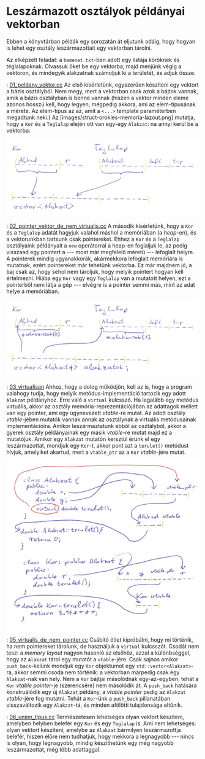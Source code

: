 # Leszármazott osztályok példányai vektorban

Ebben a könyvtárban példák egy sorozatán át eljutunk odáig, hogy hogyan
is lehet egy osztály leszármazottait egy vektorban tárolni.

Az elképzelt feladat: a `bemenet.txt`-ben adott egy listája köröknek
és téglalapoknak. Olvassuk őket be egy vektorba, majd menjünk végig a
vektoron, és mindegyik alakzatnak számoljuk ki a területét, és adjuk
össze.

: [01_peldany_vektor.cc](./01_peldany_vektor.cc)
Az első kísérletünk, egyszerűen készíteni egy vektort a bázis osztályból.
Nem megy, mert a vektorban csak azok a bájtok vannak, amik a bázis osztályban is
benne vannak (hiszen a vektor minden eleme azonos hosszú kell, hogy legyen,
mégpedig akkora, ami az elem-típusának a mérete. Az elem-típus az az, amit a
`<...>` template paraméterben megadtunk neki.) Az
[images/struct-orokles-memoria-lazout.png] mutatja, hogy a `Kor` és a `Teglalap`
elején ott van egy-egy `Alakzat`: na annyi kerül be a vektorba:

![bázis osztály elemeinek vektora](../../images/bazis-osztaly-vektora.png)

: [02_pointer_vektor_de_nem_virtualis.cc](./02_pointer_vektor_de_nem_virtualis.cc)
A második kísérletünk, hogy a `Kor` és a `Teglalap` adatát hagyjuk valahol
máshol a memóriában (a *heap*-en), és a vektorunkban tartsunk csak pointereket.
Ehhez a `Kor` és a `Teglalap` osztályaink példányait a `new` operátorral a
heap-en foglaljuk le, az pedig visszaad egy pointert a --- most már megfelelő
méretű --- lefoglalt helyre. A pointerek mindig ugyanakkorák, akármekkora
lefoglalt memóriára is mutatnak, ezért pointereket már tehetünk vektorba. Ez már
majdnem jó, a baj csak az, hogy sehol nem tároljuk, hogy melyik pointert hogyan
kell értelmezni. Hiába egy `Kor` vagy egy `Teglalap` van a mutatott helyen, ezt
a pointerből nem látja a gép --- elvégre is a pointer semmi más, mint az adat
helye a memóriában.

![pointer vektor](../../images/pointer-vektor.png)

: [03_virtualisan](./03_virtualisan.cc)
Ahhoz, hogy a dolog működjön, kell az is, hogy a program valahogy tudja, hogy
melyik metódus-implementáció tartozik egy adott `Alakzat` példányhoz. Erre való
a `virtual` kulcsszó. Ha legalább egy metódus virtuális, akkor az osztály
memória-reprezentációjában az adattagok mellett van egy pointer, ami egy
úgynevezett *vtable*-re mutat. Az adott osztály *vtable*-jében mutatók vannak
annak az osztálynak a virtuális metódusainak implementációira. Amikor
leszármaztatunk ebből az osztályból, akkor a gyerek osztály példányainak egy
másik *vtable*-re mutat majd ez a mutatójuk. Amikor egy `Alakzat` mutatón
kersztül érünk el egy leszármazottat, mondjuk egy `Kor`-t, akkor pont azt a
`terulet()` metódust hívjuk, amelyiket akartud, mert a `vtable_ptr` az a `Kor`
*vtable*-jére mutat.

![virtual function](../../images/virtual-function.png)

: [05_virtualis_de_nem_pointer.cc](./04_virtualis_de_nem_pointer.cc)
Csábító ötlet kipróbálni, hogy mi történik, ha nem pointereket tárolunk,
de használjuk a `virtual` kulcsszót. Csodát nem tesz: a *memory layout* nagyon
hasonló az elsőhöz, azzal a különbséggel, hogy az `Alakzat` tárol egy
mutatót a `vtable`-jére. Csak sajnos amikor `push_back`-kelünk mondjuk egy
`Kor` objektumot egy `std::vector<Alakzat>`-ra, akkor semmi csoda nem történik:
a vektorban márpedig csak egy `Alakzat`-nak van hely. Nem a `Kor` bájtjai
másolódnak egy-az-egyben, tehát a `Kor` *vtable pointer*-je (szerencsére)
nem másolódik át. A `push_back` hatására konstruálódik egy új `Alakzat`
példány, a *vtable pointer* pedig az `Alakzat` *vtable*-jére
fog mutatni. Tehát a `Kor`-ünk a `push_back` pillanatában visszaváltozik
egy `Alakzat`-tá, és minden afölötti tulajdonsága eltűnik.

: [06_union_tipus.cc](./06_union_tipus.cc)
Természetesen lehetséges olyan vektort készíteni, amelyben helyben belefér
egy `Kor` és egy `Teglalap` is. Ami nem lehetséges: olyan vektort készíteni,
amelybe az `Alakzat` bármilyen leszármazottja belefér, hiszen előre nem
tudhatjuk, hogy mekkora a legnagyobb --- nincs is olyan, hogy legnagyobb,
mindig készíthetünk egy még nagyobb leszármazottat, még több adattaggal.



